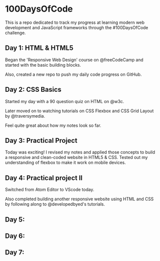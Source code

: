 # 100DaysOfCode

This is a repo dedicated to track my progress at learning modern web development and JavaScript frameworks through the #100DaysOfCode challenge.

## Day 1: HTML & HTML5

Began the 'Responsive Web Design' course on 
@freeCodeCamp
 and started with the basic building blocks. 

Also, created a new repo to push my daily code progress on GitHub.

## Day 2: CSS Basics 

Started my day with a 90 question quiz on HTML on 
@w3c.

Later moved on to watching tutorials on CSS Flexbox and CSS Grid Layout by 
@traversymedia.

Feel quite great about how my notes look so far.

## Day 3: Practical Project

Today was exciting! I revised my notes and applied those concepts to build a responsive and clean-coded website in HTML5 & CSS. Tested out my understanding of flexbox to make it work on mobile devices.

## Day 4: Practical project II

Switched from Atom Editor to VScode today.

Also completed building another responsive website using HTML and CSS by following along to @developedbyed's tutorials.

## Day 5: 

## Day 6:

## Day 7:
